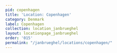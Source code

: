 ```yaml
---
pid: copenhagen
title: 'Location: Copenhagen'
category: Denmark
label: Copenhagen
collection: location_janbrueghel
layout: locationpage_janbrueghel
order: '015'
permalink: "/janbrueghel/locations/copenhagen/"
---
```

